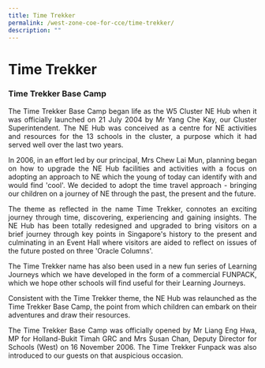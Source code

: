```yaml
---
title: Time Trekker
permalink: /west-zone-coe-for-cce/time-trekker/
description: ""
---
```

# Time Trekker

### Time Trekker Base Camp

<p style="text-align: justify;">The Time Trekker Base Camp began life as the W5 Cluster NE Hub when it was officially launched on 21 July 2004 by Mr Yang Che Kay, our Cluster Superintendent. The NE Hub was conceived as a centre for NE activities and resources for the 13 schools in the cluster, a purpose which it had served well over the last two years.</p>

<p style="text-align: justify;">In 2006, in an effort led by our principal, Mrs Chew Lai Mun, planning began on how to upgrade the NE Hub facilities and activities with a focus on adopting an approach to NE which the young of today can identify with and would find 'cool'. We decided to adopt the time travel approach - bringing our children on a journey of NE through the past, the present and the future.</p>




<p style="text-align: justify;">The theme as reflected in the name Time Trekker, connotes an exciting journey through time, discovering, experiencing and gaining insights. The NE Hub has been totally redesigned and upgraded to bring visitors on a brief journey through key points in Singapore's history to the present and culminating in an Event Hall where visitors are aided to reflect on issues of the future posted on three 'Oracle Columns'.</p>

<p style="text-align: justify;">The Time Trekker name has also been used in a new fun series of Learning Journeys which we have developed in the form of a commercial FUNPACK, which we hope other schools will find useful for their Learning Journeys.</p>

<p style="text-align: justify;">Consistent with the Time Trekker theme, the NE Hub was relaunched as the Time Trekker Base Camp, the point from which children can embark on their adventures and draw their resources.</p>

<p style="text-align: justify;">The Time Trekker Base Camp was officially opened by Mr Liang Eng Hwa, MP for Holland-Bukit Timah GRC and Mrs Susan Chan, Deputy Director for Schools (West) on 16 November 2006. The Time Trekker Funpack was also introduced to our guests on that auspicious occasion.</p>